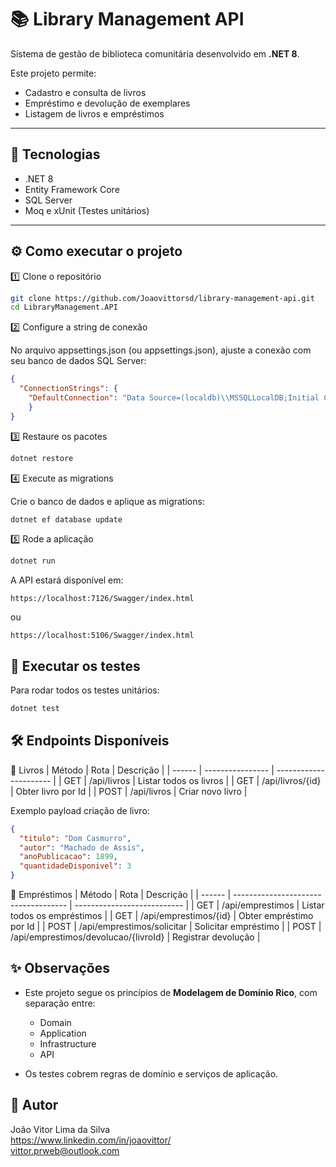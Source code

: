# 📚 Library Management API

Sistema de gestão de biblioteca comunitária desenvolvido em **.NET 8**.

Este projeto permite:

-   Cadastro e consulta de livros
-   Empréstimo e devolução de exemplares
-   Listagem de livros e empréstimos

---

## 🚀 Tecnologias

-   .NET 8
-   Entity Framework Core
-   SQL Server
-   Moq e xUnit (Testes unitários)

---

## ⚙️ Como executar o projeto

1️⃣ Clone o repositório

```bash
git clone https://github.com/Joaovittorsd/library-management-api.git
cd LibraryManagement.API
```

2️⃣ Configure a string de conexão

No arquivo appsettings.json (ou appsettings.json), ajuste a conexão com seu banco de dados SQL Server:

```json
{
  "ConnectionStrings": {
    "DefaultConnection": "Data Source=(localdb)\\MSSQLLocalDB;Initial Catalog=LibraryDb;Integrated Security=True;Connect Timeout=30;Encrypt=False;Trust Server Certificate=False;Application Intent=ReadWrite;Multi Subnet Failover=False"
    }
}
```

3️⃣ Restaure os pacotes

```bash
dotnet restore
```

4️⃣ Execute as migrations

Crie o banco de dados e aplique as migrations:

```bash
dotnet ef database update
```

5️⃣ Rode a aplicação

```bash
dotnet run
```
A API estará disponível em:

```arduino
https://localhost:7126/Swagger/index.html
```
ou
```arduino
https://localhost:5106/Swagger/index.html
```

## 🧪 Executar os testes

Para rodar todos os testes unitários:
```bash
dotnet test
```

## 🛠️ Endpoints Disponíveis

📘 Livros
| Método | Rota             | Descrição              |
| ------ | ---------------- | ---------------------- |
| GET    | /api/livros      | Listar todos os livros |
| GET    | /api/livros/{id} | Obter livro por Id     |
| POST   | /api/livros      | Criar novo livro       |


Exemplo payload criação de livro:
```json
{
  "titulo": "Dom Casmurro",
  "autor": "Machado de Assis",
  "anoPublicacao": 1899,
  "quantidadeDisponivel": 3
}
```

📗 Empréstimos
| Método | Rota                                 | Descrição                   |
| ------ | ------------------------------------ | --------------------------- |
| GET    | /api/emprestimos                     | Listar todos os empréstimos |
| GET    | /api/emprestimos/{id}                | Obter empréstimo por Id     |
| POST   | /api/emprestimos/solicitar           | Solicitar empréstimo        |
| POST   | /api/emprestimos/devolucao/{livroId} | Registrar devolução         |


## ✨ Observações

* Este projeto segue os princípios de **Modelagem de Domínio Rico**, com separação entre:

  * Domain
  * Application
  * Infrastructure
  * API

* Os testes cobrem regras de domínio e serviços de aplicação.


## 👤 Autor
João Vitor Lima da Silva<br>
https://www.linkedin.com/in/joaovittor/<br>
vittor.prweb@outlook.com